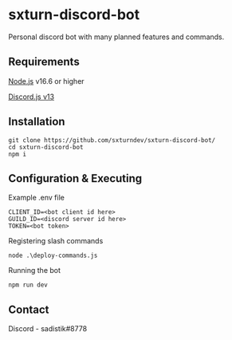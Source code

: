 # sxturn-discord-bot

Personal discord bot with many planned features and commands.

## Requirements

[Node.js](https://nodejs.org/en/) v16.6 or higher

[Discord.js v13](https://github.com/discordjs/discord.js/)

## Installation

```
git clone https://github.com/sxturndev/sxturn-discord-bot/
cd sxturn-discord-bot
npm i
```

## Configuration & Executing

Example .env file
```
CLIENT_ID=<bot client id here>
GUILD_ID=<discord server id here>
TOKEN=<bot token>
```

Registering slash commands
```
node .\deploy-commands.js
```

Running the bot
```
npm run dev
```

## Contact
Discord - sadistik#8778
